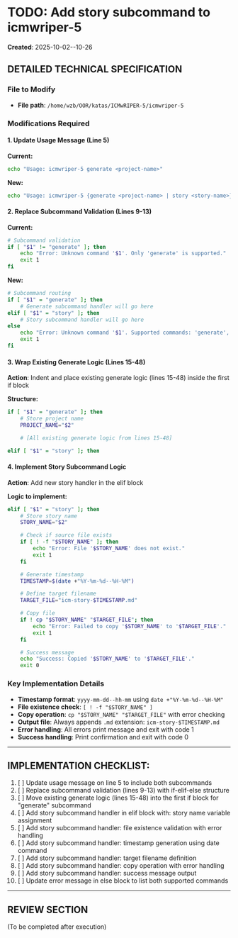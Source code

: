 # TODO: Add story subcommand to icmwriper-5

**Created**: 2025-10-02--10-26

## DETAILED TECHNICAL SPECIFICATION

### File to Modify
- **File path**: `/home/wzb/OOR/katas/ICMwRIPER-5/icmwriper-5`

### Modifications Required

#### 1. Update Usage Message (Line 5)
**Current:**
```bash
echo "Usage: icmwriper-5 generate <project-name>"
```

**New:**
```bash
echo "Usage: icmwriper-5 {generate <project-name> | story <story-name>}"
```

#### 2. Replace Subcommand Validation (Lines 9-13)
**Current:**
```bash
# Subcommand validation
if [ "$1" != "generate" ]; then
    echo "Error: Unknown command '$1'. Only 'generate' is supported."
    exit 1
fi
```

**New:**
```bash
# Subcommand routing
if [ "$1" = "generate" ]; then
    # Generate subcommand handler will go here
elif [ "$1" = "story" ]; then
    # Story subcommand handler will go here
else
    echo "Error: Unknown command '$1'. Supported commands: 'generate', 'story'."
    exit 1
fi
```

#### 3. Wrap Existing Generate Logic (Lines 15-48)
**Action**: Indent and place existing generate logic (lines 15-48) inside the first if block

**Structure:**
```bash
if [ "$1" = "generate" ]; then
    # Store project name
    PROJECT_NAME="$2"

    # [All existing generate logic from lines 15-48]

elif [ "$1" = "story" ]; then
```

#### 4. Implement Story Subcommand Logic
**Action**: Add new story handler in the elif block

**Logic to implement:**
```bash
elif [ "$1" = "story" ]; then
    # Store story name
    STORY_NAME="$2"

    # Check if source file exists
    if [ ! -f "$STORY_NAME" ]; then
        echo "Error: File '$STORY_NAME' does not exist."
        exit 1
    fi

    # Generate timestamp
    TIMESTAMP=$(date +"%Y-%m-%d--%H-%M")

    # Define target filename
    TARGET_FILE="icm-story-$TIMESTAMP.md"

    # Copy file
    if ! cp "$STORY_NAME" "$TARGET_FILE"; then
        echo "Error: Failed to copy '$STORY_NAME' to '$TARGET_FILE'."
        exit 1
    fi

    # Success message
    echo "Success: Copied '$STORY_NAME' to '$TARGET_FILE'."
    exit 0
```

### Key Implementation Details
- **Timestamp format**: `yyyy-mm-dd--hh-mm` using `date +"%Y-%m-%d--%H-%M"`
- **File existence check**: `[ ! -f "$STORY_NAME" ]`
- **Copy operation**: `cp "$STORY_NAME" "$TARGET_FILE"` with error checking
- **Output file**: Always appends `.md` extension: `icm-story-$TIMESTAMP.md`
- **Error handling**: All errors print message and exit with code 1
- **Success handling**: Print confirmation and exit with code 0

---

## IMPLEMENTATION CHECKLIST:

1. [ ] Update usage message on line 5 to include both subcommands
2. [ ] Replace subcommand validation (lines 9-13) with if-elif-else structure
3. [ ] Move existing generate logic (lines 15-48) into the first if block for "generate" subcommand
4. [ ] Add story subcommand handler in elif block with: story name variable assignment
5. [ ] Add story subcommand handler: file existence validation with error handling
6. [ ] Add story subcommand handler: timestamp generation using date command
7. [ ] Add story subcommand handler: target filename definition
8. [ ] Add story subcommand handler: copy operation with error handling
9. [ ] Add story subcommand handler: success message output
10. [ ] Update error message in else block to list both supported commands

---

## REVIEW SECTION
(To be completed after execution)
